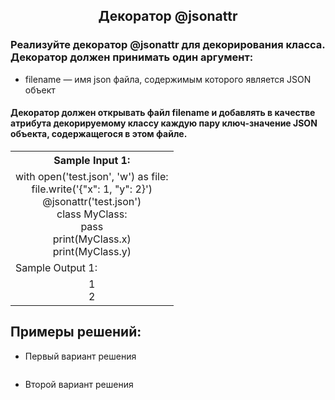 <h2 style="text-align:center">Декоратор @jsonattr</h2>

### Реализуйте декоратор @jsonattr для декорирования класса. Декоратор должен принимать один аргумент:

* filename — имя json файла, содержимым которого является JSON объект
#### Декоратор должен открывать файл filename и добавлять в качестве атрибута декорируемому классу каждую пару ключ-значение JSON объекта, содержащегося в этом файле.

<table align="center">
  <tbody>
    <tr>
      <th>Sample Input 1: </th>
    </tr>
    <tr>
      <td align="center">with open('test.json', 'w') as file:<br>
                              file.write('{"x": 1, "y": 2}')<br>
                          @jsonattr('test.json')<br>
                          class MyClass:<br>
                              pass<br>
                          print(MyClass.x)<br>
                          print(MyClass.y)<br></td>
    </tr>
    <tr>
      <td>Sample Output 1:</td>
      </tr>
    <tr>
      <td align="center">
                        1<br>
                        2<br>
      </td>
    </tr>
  </tbody>
</table>



## Примеры решений:
* Первый вариант решения
```python

```
* Второй вариант решения

```python

```



